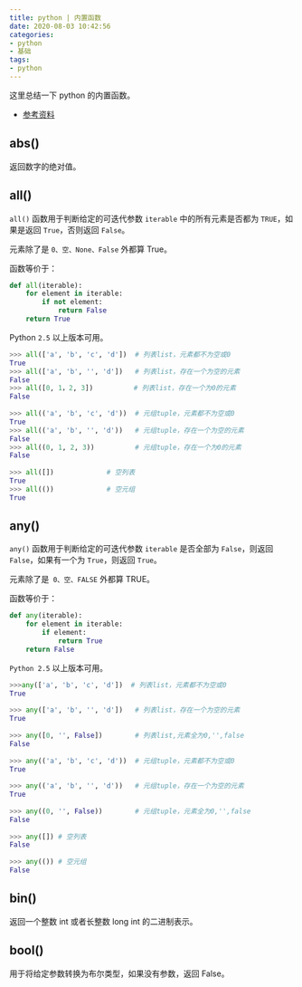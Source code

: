 ```yaml
---
title: python | 内置函数
date: 2020-08-03 10:42:56
categories:
- python
- 基础
tags:
- python
---
```

这里总结一下 python 的内置函数。

- [参考资料](https://www.runoob.com/python/python-built-in-functions.html)

<!-- more -->

## abs()

返回数字的绝对值。

## all()

`all()` 函数用于判断给定的可迭代参数 `iterable` 中的所有元素是否都为 `TRUE`，如果是返回 `True`，否则返回 `False`。

元素除了是 `0、空、None、False` 外都算 True。

函数等价于：

```python
def all(iterable):
    for element in iterable:
        if not element:
            return False
    return True
```

Python `2.5` 以上版本可用。

```python
>>> all(['a', 'b', 'c', 'd'])  # 列表list，元素都不为空或0
True
>>> all(['a', 'b', '', 'd'])   # 列表list，存在一个为空的元素
False
>>> all([0, 1，2, 3])          # 列表list，存在一个为0的元素
False
   
>>> all(('a', 'b', 'c', 'd'))  # 元组tuple，元素都不为空或0
True
>>> all(('a', 'b', '', 'd'))   # 元组tuple，存在一个为空的元素
False
>>> all((0, 1, 2, 3))          # 元组tuple，存在一个为0的元素
False
   
>>> all([])             # 空列表
True
>>> all(())             # 空元组
True
```

## any()

`any()` 函数用于判断给定的可迭代参数 `iterable` 是否全部为 `False`，则返回 `False`，如果有一个为 `True`，则返回 `True`。

元素除了是` 0、空、FALSE` 外都算 TRUE。

函数等价于：

```python
def any(iterable):
    for element in iterable:
        if element:
            return True
    return False
```

`Python 2.5` 以上版本可用。

```python
>>>any(['a', 'b', 'c', 'd'])  # 列表list，元素都不为空或0
True
 
>>> any(['a', 'b', '', 'd'])   # 列表list，存在一个为空的元素
True
 
>>> any([0, '', False])        # 列表list,元素全为0,'',false
False
 
>>> any(('a', 'b', 'c', 'd'))  # 元组tuple，元素都不为空或0
True
 
>>> any(('a', 'b', '', 'd'))   # 元组tuple，存在一个为空的元素
True
 
>>> any((0, '', False))        # 元组tuple，元素全为0,'',false
False
  
>>> any([]) # 空列表
False
 
>>> any(()) # 空元组
False
```

## bin()

返回一个整数 int 或者长整数 long int 的二进制表示。

## bool()

用于将给定参数转换为布尔类型，如果没有参数，返回 False。

